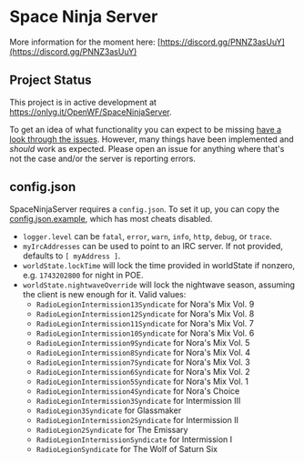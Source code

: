 # Space Ninja Server

More information for the moment here: [https://discord.gg/PNNZ3asUuY](https://discord.gg/PNNZ3asUuY)

## Project Status

This project is in active development at <https://onlyg.it/OpenWF/SpaceNinjaServer>.

To get an idea of what functionality you can expect to be missing [have a look through the issues](https://onlyg.it/OpenWF/SpaceNinjaServer/issues?q=&type=all&state=open&labels=-4%2C-10&milestone=0&assignee=0&poster=). However, many things have been implemented and *should* work as expected. Please open an issue for anything where that's not the case and/or the server is reporting errors.

## config.json

SpaceNinjaServer requires a `config.json`. To set it up, you can copy the [config.json.example](config.json.example), which has most cheats disabled.

- `logger.level` can be `fatal`, `error`, `warn`, `info`, `http`, `debug`, or `trace`.
- `myIrcAddresses` can be used to point to an IRC server. If not provided, defaults to `[ myAddress ]`.
- `worldState.lockTime` will lock the time provided in worldState if nonzero, e.g. `1743202800` for night in POE.
- `worldState.nightwaveOverride` will lock the nightwave season, assuming the client is new enough for it. Valid values:
  - `RadioLegionIntermission13Syndicate` for Nora's Mix Vol. 9
  - `RadioLegionIntermission12Syndicate` for Nora's Mix Vol. 8
  - `RadioLegionIntermission11Syndicate` for Nora's Mix Vol. 7
  - `RadioLegionIntermission10Syndicate` for Nora's Mix Vol. 6
  - `RadioLegionIntermission9Syndicate` for Nora's Mix Vol. 5
  - `RadioLegionIntermission8Syndicate` for Nora's Mix Vol. 4
  - `RadioLegionIntermission7Syndicate` for Nora's Mix Vol. 3
  - `RadioLegionIntermission6Syndicate` for Nora's Mix Vol. 2
  - `RadioLegionIntermission5Syndicate` for Nora's Mix Vol. 1
  - `RadioLegionIntermission4Syndicate` for Nora's Choice
  - `RadioLegionIntermission3Syndicate` for Intermission III
  - `RadioLegion3Syndicate` for Glassmaker
  - `RadioLegionIntermission2Syndicate` for Intermission II
  - `RadioLegion2Syndicate` for The Emissary
  - `RadioLegionIntermissionSyndicate` for Intermission I
  - `RadioLegionSyndicate` for The Wolf of Saturn Six
